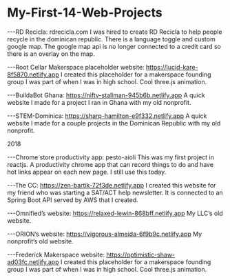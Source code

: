 # My-First-14-Web-Projects

---RD Recicla: rdrecicla.com
I was hired to create RD Recicla to help people recycle in the dominican republic. There is a language toggle and custom google map. The google map api is no longer connected to a credit card so there is an overlay on the map.

---Root Cellar Makerspace placeholder website: https://lucid-kare-8f5870.netlify.app
I created this placeholder for a makerspace founding group I was part of when I was in high school. Cool three.js animation.

---BuildaBot Ghana: https://nifty-stallman-945b6b.netlify.app
A quick website I made for a project I ran in Ghana with my old nonprofit.

---STEM-Dominica: https://sharp-hamilton-e9f332.netlify.app
A quick website I made for a couple projects in the Dominican Republic with my old nonprofit. 

2018

---Chrome store productivity app: pesto-aioli
This was my first project in reactjs. A productivity chrome app that can record things to do and have hot links appear on each new page. I still use this today.

---The CC: https://zen-bartik-72f3de.netlify.app
I created this website for my friend who was starting a SAT/ACT help newsletter. It is connected to an Spring Boot API served by AWS that I created.

---Omnified’s website: https://relaxed-lewin-868bff.netlify.app
My LLC’s old website. 

---ORION’s website: https://vigorous-almeida-6f9b9c.netlify.app
My nonprofit’s old website. 

---Frederick Makerspace website: https://optimistic-shaw-ad03fc.netlify.app
I created this placeholder for a makerspace founding group I was part of when I was in high school. Cool three.js animation.

